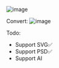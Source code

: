 ![image](https://github.com/user-attachments/assets/65857221-a266-4afe-82cd-e487050eadbd)


Convert:
![image](https://github.com/user-attachments/assets/64dbd36e-04a1-49cb-8ff9-9b7e5d3f547f)


Todo:
- Support SVG✅
- Support PSD✅
- Support AI 

